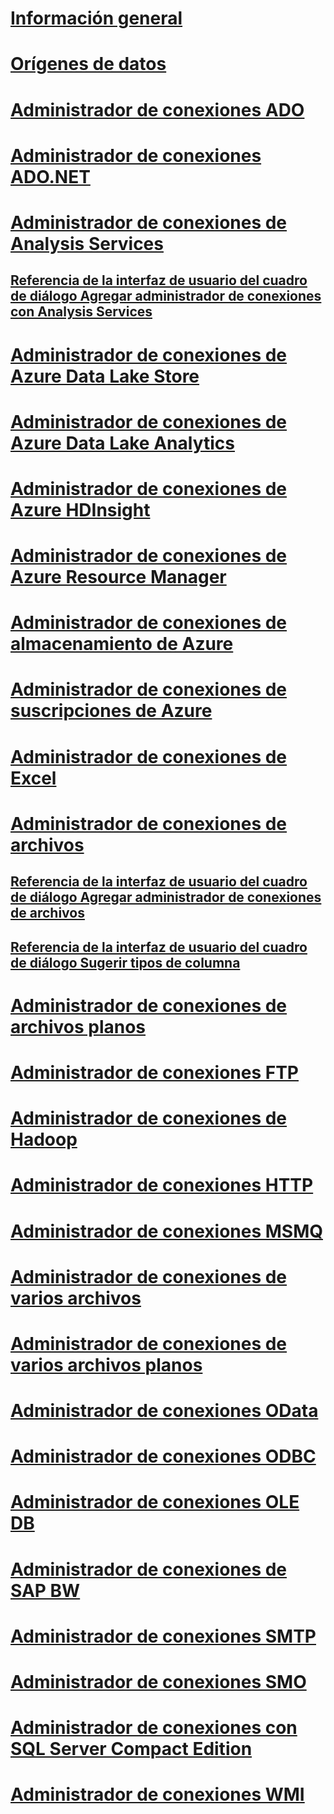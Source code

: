 # [Información general](integration-services-ssis-connections.md)  
# [Orígenes de datos](data-sources.md)  
# [Administrador de conexiones ADO](ado-connection-manager.md)  
# [Administrador de conexiones ADO.NET](ado-net-connection-manager.md)  
# [Administrador de conexiones de Analysis Services](analysis-services-connection-manager.md)  
## [Referencia de la interfaz de usuario del cuadro de diálogo Agregar administrador de conexiones con Analysis Services](add-analysis-services-connection-manager-dialog-box-ui-reference.md)  
# [Administrador de conexiones de Azure Data Lake Store ](azure-data-lake-store-connection-manager.md)  
# [Administrador de conexiones de Azure Data Lake Analytics](azure-data-lake-analytics-connection-manager.md) 
# [Administrador de conexiones de Azure HDInsight](azure-hdinsight-connection-manager.md)  
# [Administrador de conexiones de Azure Resource Manager](azure-resource-manager-connection-manager.md)  
# [Administrador de conexiones de almacenamiento de Azure](azure-storage-connection-manager.md)  
# [Administrador de conexiones de suscripciones de Azure](azure-subscription-connection-manager.md)  
# [Administrador de conexiones de Excel](excel-connection-manager.md)  
# [Administrador de conexiones de archivos](file-connection-manager.md)  
## [Referencia de la interfaz de usuario del cuadro de diálogo Agregar administrador de conexiones de archivos](add-file-connection-manager-dialog-box-ui-reference.md)  
## [Referencia de la interfaz de usuario del cuadro de diálogo Sugerir tipos de columna](suggest-column-types-dialog-box-ui-reference.md)  
# [Administrador de conexiones de archivos planos](flat-file-connection-manager.md)  
# [Administrador de conexiones FTP](ftp-connection-manager.md)  
# [Administrador de conexiones de Hadoop](hadoop-connection-manager.md)  
# [Administrador de conexiones HTTP](http-connection-manager.md)  
# [Administrador de conexiones MSMQ](msmq-connection-manager.md)  
# [Administrador de conexiones de varios archivos](multiple-files-connection-manager.md)  
# [Administrador de conexiones de varios archivos planos](multiple-flat-files-connection-manager.md)  
# [Administrador de conexiones OData](odata-connection-manager.md)  
# [Administrador de conexiones ODBC](odbc-connection-manager.md)  
# [Administrador de conexiones OLE DB](ole-db-connection-manager.md)  
# [Administrador de conexiones de SAP BW](sap-bw-connection-manager.md)  
# [Administrador de conexiones SMTP](smtp-connection-manager.md)  
# [Administrador de conexiones SMO](smo-connection-manager.md)  
# [Administrador de conexiones con SQL Server Compact Edition](sql-server-compact-edition-connection-manager.md)  
# [Administrador de conexiones WMI](wmi-connection-manager.md)  

